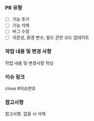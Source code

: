 ### PR 유형
- [ ] 기능 추가
- [ ] 기능 삭제
- [ ] 버그 수정
- [ ] 의존성, 환경 변수, 빌드 관련 코드 업데이트

### 작업 내용 및 변경 사항
작업 내용 및 변경사항 작성

### 이슈 링크
close #이슈번호

### 참고사항
참고사항. 없을 시 삭제
